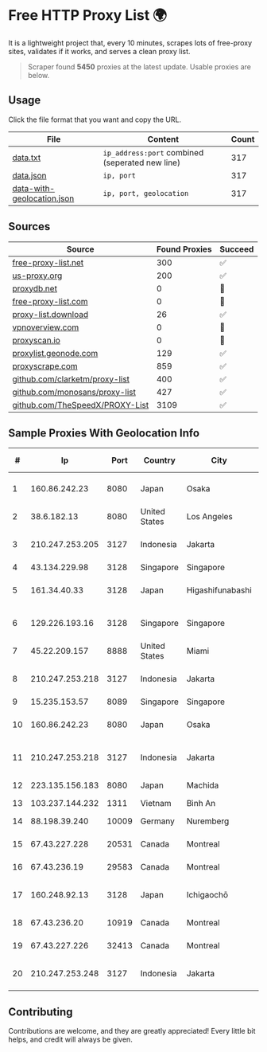 
# Free HTTP Proxy List 🌍

It is a lightweight project that, every 10 minutes, scrapes lots of free-proxy sites, validates if it works, and serves a clean proxy list.


> Scraper found **5450** proxies at the latest update. Usable proxies are below.

## Usage

Click the file format that you want and copy the URL.


|File|Content|Count|
|----|-------|-----|
|[data.txt](https://raw.githubusercontent.com/themiralay/Proxy-List-World/master/data.txt)|`ip_address:port` combined (seperated new line)|317|
|[data.json](https://raw.githubusercontent.com/themiralay/Proxy-List-World/master/data.json)|`ip, port`|317|
|[data-with-geolocation.json](https://raw.githubusercontent.com/themiralay/Proxy-List-World/master/data-with-geolocation.json)|`ip, port, geolocation`|317|

## Sources

|Source|Found Proxies|Succeed|
|------|-------------|-------|
|[free-proxy-list.net](https://free-proxy-list.net)|300|✅|
|[us-proxy.org](https://www.us-proxy.org)|200|✅|
|[proxydb.net](http://proxydb.net)|0|🚫|
|[free-proxy-list.com](https://free-proxy-list.com/?page=&port=&type%5B%5D=http&type%5B%5D=https&up_time=0&search=Search)|0|🚫|
|[proxy-list.download](https://www.proxy-list.download/HTTP)|26|✅|
|[vpnoverview.com](https://vpnoverview.com/privacy/anonymous-browsing/free-proxy-servers)|0|🚫|
|[proxyscan.io](https://www.proxyscan.io)|0|🚫|
|[proxylist.geonode.com](https://proxylist.geonode.com/api/proxy-list?limit=300&page=1&sort_by=lastChecked&sort_type=desc&protocols=http,https)|129|✅|
|[proxyscrape.com](https://api.proxyscrape.com/v2/?request=displayproxies&protocol=http&timeout=10000&country=all&ssl=all&anonymity=all)|859|✅|
|[github.com/clarketm/proxy-list](https://raw.githubusercontent.com/clarketm/proxy-list/master/proxy-list-raw.txt)|400|✅|
|[github.com/monosans/proxy-list](https://raw.githubusercontent.com/monosans/proxy-list/main/proxies/http.txt)|427|✅|
|[github.com/TheSpeedX/PROXY-List](https://raw.githubusercontent.com/TheSpeedX/PROXY-List/master/http.txt)|3109|✅|


## Sample Proxies With Geolocation Info

|#|Ip|Port|Country|City|Internet Service Provider|
|-|--|----|-------|----|-------------------------|
|1|160.86.242.23|8080|Japan|Osaka|Sony Network Communications Inc|
|2|38.6.182.13|8080|United States|Los Angeles|Cnservers LLC|
|3|210.247.253.205|3127|Indonesia|Jakarta|PT Cybertechtonic Pratama|
|4|43.134.229.98|3128|Singapore|Singapore|Aceville Pte.ltd|
|5|161.34.40.33|3128|Japan|Higashifunabashi|NTT PC Communications, Inc.|
|6|129.226.193.16|3128|Singapore|Singapore|Tencent Cloud Computing (Beijing) Co|
|7|45.22.209.157|8888|United States|Miami|AT&T Services, Inc.|
|8|210.247.253.218|3127|Indonesia|Jakarta|PT Cybertechtonic Pratama|
|9|15.235.153.57|8089|Singapore|Singapore|OVH Hosting|
|10|160.86.242.23|8080|Japan|Osaka|Sony Network Communications Inc|
|11|210.247.253.218|3127|Indonesia|Jakarta|PT Cybertechtonic Pratama|
|12|223.135.156.183|8080|Japan|Machida|So-net Corporation|
|13|103.237.144.232|1311|Vietnam|Bình An|LVSOFT|
|14|88.198.39.240|10009|Germany|Nuremberg|Hetzner Online GmbH|
|15|67.43.227.228|20531|Canada|Montreal|GloboTech Communications|
|16|67.43.236.19|29583|Canada|Montreal|GloboTech Communications|
|17|160.248.92.13|3128|Japan|Ichigaochō|NTT PC Communications, Inc.|
|18|67.43.236.20|10919|Canada|Montreal|GloboTech Communications|
|19|67.43.227.226|32413|Canada|Montreal|GloboTech Communications|
|20|210.247.253.248|3127|Indonesia|Jakarta|PT Cybertechtonic Pratama|



## Contributing

Contributions are welcome, and they are greatly appreciated! Every
little bit helps, and credit will always be given.


